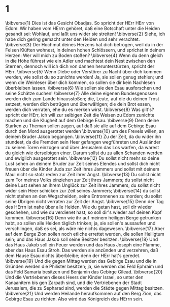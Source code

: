 # 1
\bibverse{1} Dies ist das Gesicht Obadjas. So spricht der HErr HErr von Edom: Wir haben vom HErrn gehöret, daß eine Botschaft unter die Heiden gesandt sei: Wohlauf, und laßt uns wider sie streiten! \bibverse{2} Siehe, ich habe dich gering gemacht unter den Heiden und sehr verachtet. \bibverse{3} Der Hochmut deines Herzens hat dich betrogen, weil du in der Felsen Klüften wohnest, in deinen hohen Schlössern, und sprichst in deinem Herzen: Wer will mich zu Boden stoßen? \bibverse{4} Wenn du denn gleich in die Höhe führest wie ein Adler und machtest dein Nest zwischen den Sternen, dennoch will ich dich von dannen herunterstürzen, spricht der HErr. \bibverse{5} Wenn Diebe oder Verstörer zu Nacht über dich kommen werden, wie sollst du so zunichte werden! Ja, sie sollen genug stehlen; und wenn die Weinleser über dich kommen, so sollen sie dir kein Nachlesen überbleiben lassen. \bibverse{6} Wie sollen sie den Esau ausforschen und seine Schätze suchen! \bibverse{7} Alle deine eigenen Bundesgenossen werden dich zum Lande hinausstoßen; die, Leute, auf die du deinen Trost setzest, werden dich betrügen und überwältigen; die dein Brot essen, werden dich verraten, ehe du es merken wirst. \bibverse{8} Was gilt's? spricht der HErr, ich will zur selbigen Zeit die Weisen zu Edom zunichte machen und die Klugheit auf dem Gebirge Esau. \bibverse{9} Denn deine Starken zu Theman sollen zagen, auf daß sie alle auf dem Gebirge Esau durch den Mord ausgerottet werden \bibverse{10} um des Frevels willen, an deinem Bruder Jakob begangen. \bibverse{11} Zu der Zeit, da du wider ihn stundest, da die Fremden sein Heer gefangen wegführeten und Ausländer zu seinen Toren einzogen und über Jerusalem das Los warfen, da warest du gleich wie derselbigen einer. Darum sollst du zu allen Schanden werden und ewiglich ausgerottet sein. \bibverse{12} Du sollst nicht mehr so deine Lust sehen an deinem Bruder zur Zeit seines Elendes und sollst dich nicht freuen über die Kinder Juda zur Zeit ihres Jammers und sollst mit deinem Maul nicht so stolz reden zur Zeit ihrer Angst. \bibverse{13} Du sollst nicht zum Tor meines Volks einziehen zur Zeit ihres Jammers; du sollst nicht deine Lust sehen an ihrem Unglück zur Zeit ihres Jammers; du sollst nicht wider sein Heer schicken zur Zeit seines Jammers; \bibverse{14} du sollst nicht stehen an den Wegscheiden, seine Entronnenen zu morden; du sollst seine Übrigen nicht verraten zur Zeit der Angst. \bibverse{15} Denn der Tag des HErrn ist nahe über alle Heiden. Wie du getan hast, soll dir wieder geschehen, und wie du verdienet hast, so soll dir's wieder auf deinen Kopf kommen. \bibverse{16} Denn wie ihr auf meinem heiligen Berge getrunken habt, so sollen alle Heiden täglich trinken; ja, sie sollen's aussaufen und verschlingen, daß es sei, als wäre nie nichts dagewesen. \bibverse{17} Aber auf dem Berge Zion sollen noch etliche errettet werden, die sollen Heiligtum sein; und das Haus Jakob soll seine Besitzer besitzen. \bibverse{18} Und das Haus Jakob soll ein Feuer werden und das Haus Joseph eine Flamme, aber das Haus Esau Stroh. Das werden sie anzünden und verzehren, daß dem Hause Esau nichts überbleibe; denn der HErr hat's geredet. \bibverse{19} Und die gegen Mittag werden das Gebirge Esau und die in Gründen werden die Philister besitzen; ja, sie werden das Feld Ephraim und das Feld Samaria besitzen und Benjamin das Gebirge Gilead. \bibverse{20} Und die Vertriebenen dieses Heers der Kinder Israel, so unter den Kanaanitern bis gen Zarpath sind, und die Vertriebenen der Stadt Jerusalem, die zu Sepharad sind, werden die Städte gegen Mittag besitzen. \bibverse{21} Und werden Heilande heraufkommen auf den Berg Zion, das Gebirge Esau zu richten. Also wird das Königreich des HErrn sein.